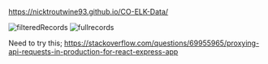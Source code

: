 https://nicktroutwine93.github.io/CO-ELK-Data/

![filteredRecords](https://github.com/NickTroutwine93/CO-ELK-Data/assets/72481848/7bda2181-d7c4-496c-b39a-e3170e2f65cf)
![fullrecords](https://github.com/NickTroutwine93/CO-ELK-Data/assets/72481848/6ed59153-05ee-4c84-a5f9-aa3d25e049ba)

Need to try this;
https://stackoverflow.com/questions/69955965/proxying-api-requests-in-production-for-react-express-app
